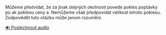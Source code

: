 
Můžeme předvídat, že za jinak stejných okolností povede pokles poptávky po ak poklesu ceny a. Nemůžeme však předpovídat velikost tohoto poklesu. Zodpovědět tuto otázku může jenom rozumění.

[🔊 Poslechnout audio](/data/7-paragraphs/audio/chapter_30/para_007-Meme-pedvdat-e-za-jinak-stejnch-okolnost-p.mp3)
